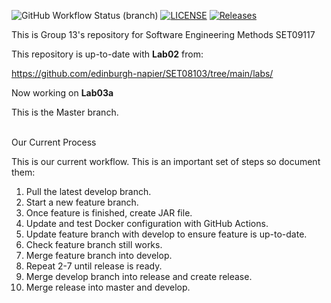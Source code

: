![GitHub Workflow Status (branch)](https://img.shields.io/github/actions/workflow/status/isendra/sem/main.yml?branch=master)
[![LICENSE](https://img.shields.io/github/license/isendra/sem.svg?style=flat-square)](https://github.com/isendra/sem/blob/master/LICENSE)
[![Releases](https://img.shields.io/github/release/isendra/sem/all.svg?style=flat-square)](https://github.com/isendra/sem/releases)

This is Group 13's repository for Software Engineering Methods SET09117

This repository is up-to-date with **Lab02** from:

https://github.com/edinburgh-napier/SET08103/tree/main/labs/

Now working on **Lab03a**

This is the Master branch.

<br>
Our Current Process

This is our current workflow. This is an important set of steps so document them:

<ol>
<li>Pull the latest develop branch.</li>
<li>Start a new feature branch.</li>
<li>Once feature is finished, create JAR file.</li>
<li>Update and test Docker configuration with GitHub Actions.</li>
<li>Update feature branch with develop to ensure feature is up-to-date.</li>
<li>Check feature branch still works.</li>
<li>Merge feature branch into develop.</li>
<li>Repeat 2-7 until release is ready.</li>
<li>Merge develop branch into release and create release.</li>
<li>Merge release into master and develop.</li>
</ol>
